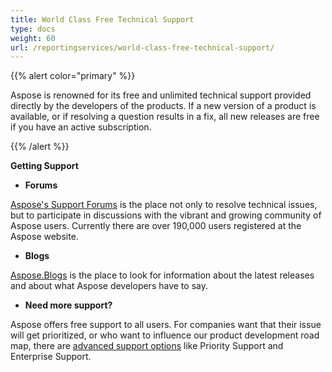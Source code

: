 ```yaml
---
title: World Class Free Technical Support
type: docs
weight: 60
url: /reportingservices/world-class-free-technical-support/
---
```


{{% alert color="primary" %}}

Aspose is renowned for its free and unlimited technical support provided directly by the developers of the products. If a new version of a product is available, or if resolving a question results in a fix, all new releases are free if you have an active subscription.

{{% /alert %}}

**Getting Support**

- **Forums**

[Aspose's Support Forums](https://forum.aspose.com/) is the place not only to resolve technical issues, but to participate in discussions with the vibrant and growing community of Aspose users. Currently there are over 190,000 users registered at the Aspose website.

- **Blogs**

[Aspose.Blogs](https://blog.aspose.com/) is the place to look for information about the latest releases and about what Aspose developers have to say.

- **Need more support?**

Aspose offers free support to all users. For companies want that their issue will get prioritized, or who want to influence our product development road map, there are [advanced support options](https://helpdesk.aspose.com/kb/faq/2-Developer-Business-Support-Key-Benefits-Conditions) like Priority Support and Enterprise Support.

